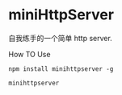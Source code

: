# miniHttpServer

自我练手的一个简单 http server.

How TO Use

`npm install minihttpserver -g`

`minihttpserver`